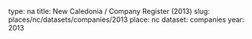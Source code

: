 type: na
title: New Caledonia / Company Register (2013)
slug: places/nc/datasets/companies/2013
place: nc
dataset: companies
year: 2013
